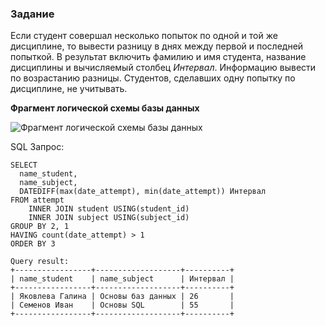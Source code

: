 ### Задание
Если студент совершал несколько попыток по одной и той же дисциплине, то вывести разницу в днях между первой и последней попыткой. 
В результат включить фамилию и имя студента, название дисциплины и вычисляемый столбец *Интервал*. 
Информацию вывести по возрастанию разницы. Студентов, сделавших одну попытку по дисциплине, не учитывать. 

**Фрагмент логической схемы базы данных**

![Фрагмент логической схемы базы данных](https://avatars.mds.yandex.net/get-pdb/4080406/cbf1307d-ead1-4128-98d9-91a8a18ea478/s1200)

SQL Запрос:
```MySQL
SELECT 
  name_student, 
  name_subject, 
  DATEDIFF(max(date_attempt), min(date_attempt)) Интервал
FROM attempt 
    INNER JOIN student USING(student_id)
    INNER JOIN subject USING(subject_id)
GROUP BY 2, 1
HAVING count(date_attempt) > 1
ORDER BY 3

Query result:
+-----------------+-------------------+----------+
| name_student    | name_subject      | Интервал |
+-----------------+-------------------+----------+
| Яковлева Галина | Основы баз данных | 26       |
| Семенов Иван    | Основы SQL        | 55       |
+-----------------+-------------------+----------+
